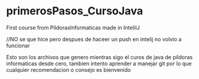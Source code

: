 # primerosPasos_CursoJava
First course from PildorasInformaticas made  in InteliIJ

//NO se que hice pero despues de haceer un push en intelij no volvio a funcionar

Esto son los archivos que genero mientras sigo el curos de java de pildoras informaticas desde cero, tambien intento aprender a manejar git por lo que cualquier recomendacion 
o consejo es bienvenido

